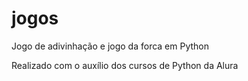# jogos
Jogo de adivinhação e jogo da forca em Python

Realizado com o auxílio dos cursos de Python da Alura
